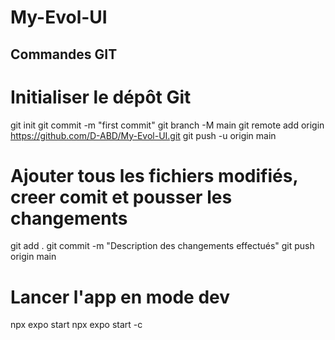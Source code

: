 # My-Evol-UI

## Commandes GIT

# Initialiser le dépôt Git
git init
git commit -m "first commit"
git branch -M main
git remote add origin https://github.com/D-ABD/My-Evol-UI.git
git push -u origin main


# Ajouter tous les fichiers modifiés, creer comit et pousser les changements
git add .
git commit -m "Description des changements effectués"
git push origin main

# Lancer l'app en mode dev
npx expo start
npx expo start -c
